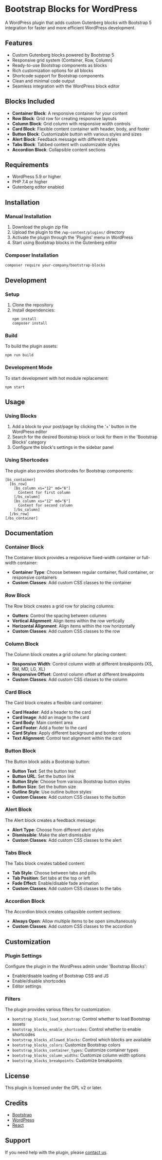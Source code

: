 # Bootstrap Blocks for WordPress

A WordPress plugin that adds custom Gutenberg blocks with Bootstrap 5 integration for faster and more efficient WordPress development.

## Features

- Custom Gutenberg blocks powered by Bootstrap 5
- Responsive grid system (Container, Row, Column)
- Ready-to-use Bootstrap components as blocks
- Rich customization options for all blocks
- Shortcode support for Bootstrap components
- Clean and minimal code output
- Seamless integration with the WordPress block editor

## Blocks Included

- **Container Block**: A responsive container for your content
- **Row Block**: Grid row for creating responsive layouts
- **Column Block**: Grid column with responsive width controls
- **Card Block**: Flexible content container with header, body, and footer
- **Button Block**: Customizable button with various styles and sizes
- **Alert Block**: Feedback message with different styles
- **Tabs Block**: Tabbed content with customizable styles
- **Accordion Block**: Collapsible content sections

## Requirements

- WordPress 5.9 or higher
- PHP 7.4 or higher
- Gutenberg editor enabled

## Installation

### Manual Installation

1. Download the plugin zip file
2. Upload the plugin to the `/wp-content/plugins/` directory
3. Activate the plugin through the 'Plugins' menu in WordPress
4. Start using Bootstrap blocks in the Gutenberg editor

### Composer Installation

```
composer require your-company/bootstrap-blocks
```

## Development

### Setup

1. Clone the repository
2. Install dependencies:
   ```
   npm install
   composer install
   ```

### Build

To build the plugin assets:

```
npm run build
```

### Development Mode

To start development with hot module replacement:

```
npm start
```

## Usage

### Using Blocks

1. Add a block to your post/page by clicking the '+' button in the WordPress editor
2. Search for the desired Bootstrap block or look for them in the 'Bootstrap Blocks' category
3. Configure the block's settings in the sidebar panel

### Using Shortcodes

The plugin also provides shortcodes for Bootstrap components:

```
[bs_container]
  [bs_row]
    [bs_column xs="12" md="6"]
      Content for first column
    [/bs_column]
    [bs_column xs="12" md="6"]
      Content for second column
    [/bs_column]
  [/bs_row]
[/bs_container]
```

## Documentation

### Container Block

The Container block provides a responsive fixed-width container or full-width container:

- **Container Type**: Choose between regular container, fluid container, or responsive containers
- **Custom Classes**: Add custom CSS classes to the container

### Row Block

The Row block creates a grid row for placing columns:

- **Gutters**: Control the spacing between columns
- **Vertical Alignment**: Align items within the row vertically
- **Horizontal Alignment**: Align items within the row horizontally
- **Custom Classes**: Add custom CSS classes to the row

### Column Block

The Column block creates a grid column for placing content:

- **Responsive Width**: Control column width at different breakpoints (XS, SM, MD, LG, XL)
- **Responsive Offset**: Control column offset at different breakpoints
- **Custom Classes**: Add custom CSS classes to the column

### Card Block

The Card block creates a flexible card container:

- **Card Header**: Add a header to the card
- **Card Image**: Add an image to the card
- **Card Body**: Main content area
- **Card Footer**: Add a footer to the card
- **Card Styles**: Apply different background and border colors
- **Text Alignment**: Control text alignment within the card

### Button Block

The Button block adds a Bootstrap button:

- **Button Text**: Set the button text
- **Button URL**: Set the button link
- **Button Style**: Choose from various Bootstrap button styles
- **Button Size**: Set the button size
- **Outline Style**: Use outline button styles
- **Custom Classes**: Add custom CSS classes to the button

### Alert Block

The Alert block creates a feedback message:

- **Alert Type**: Choose from different alert styles
- **Dismissible**: Make the alert dismissible
- **Custom Classes**: Add custom CSS classes to the alert

### Tabs Block

The Tabs block creates tabbed content:

- **Tab Style**: Choose between tabs and pills
- **Tab Position**: Set tabs at the top or left
- **Fade Effect**: Enable/disable fade animation
- **Custom Classes**: Add custom CSS classes to the tabs

### Accordion Block

The Accordion block creates collapsible content sections:

- **Always Open**: Allow multiple items to be open simultaneously
- **Custom Classes**: Add custom CSS classes to the accordion

## Customization

### Plugin Settings

Configure the plugin in the WordPress admin under 'Bootstrap Blocks':

- Enable/disable loading of Bootstrap CSS and JS
- Enable/disable shortcodes
- Editor settings

### Filters

The plugin provides various filters for customization:

- `bootstrap_blocks_load_bootstrap`: Control whether to load Bootstrap assets
- `bootstrap_blocks_enable_shortcodes`: Control whether to enable shortcodes
- `bootstrap_blocks_allowed_blocks`: Control which blocks are available
- `bootstrap_blocks_colors`: Customize Bootstrap colors
- `bootstrap_blocks_container_types`: Customize container types
- `bootstrap_blocks_column_widths`: Customize column width options
- `bootstrap_blocks_breakpoints`: Customize breakpoints

## License

This plugin is licensed under the GPL v2 or later.

## Credits

- [Bootstrap](https://getbootstrap.com/)
- [WordPress](https://wordpress.org/)
- [React](https://reactjs.org/)

## Support

If you need help with the plugin, please [contact us](https://yourcompany.com/contact).